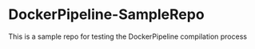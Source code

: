 # DockerPipeline-SampleRepo
This is a sample repo for testing the DockerPipeline compilation process
